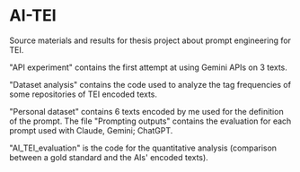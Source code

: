# AI-TEI
Source materials and results for thesis project about prompt engineering for TEI.

"API experiment" contains the first attempt at using Gemini APIs on 3 texts.

"Dataset analysis" contains the code used to analyze the tag frequencies of some repositories of TEI encoded texts.

"Personal dataset" contains 6 texts encoded by me used for the definition of the prompt. The file "Prompting outputs" contains the evaluation for each prompt used with Claude, Gemini; ChatGPT.

"AI_TEI_evaluation" is the code for the quantitative analysis (comparison between a gold standard and the AIs' encoded texts).
